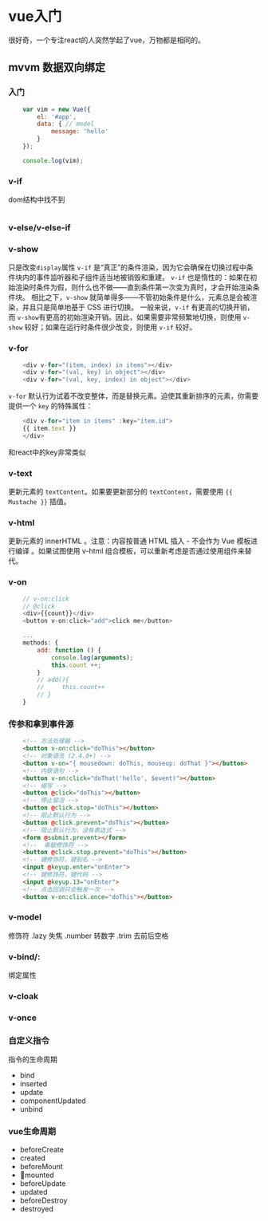 # vue入门

很好奇，一个专注react的人突然学起了vue，万物都是相同的。
## mvvm 数据双向绑定


### 入门
```javascript
    var vim = new Vue({
        el: '#app',
        data: { // model
            message: 'hello'
        }
    });

    console.log(vim);
```
### v-if
dom结构中找不到
```javascript
```
### v-else/v-else-if


### v-show
只是改变`display`属性
`v-if` 是“真正”的条件渲染，因为它会确保在切换过程中条件块内的事件监听器和子组件适当地被销毁和重建。
`v-if` 也是惰性的：如果在初始渲染时条件为假，则什么也不做——直到条件第一次变为真时，才会开始渲染条件块。
相比之下，`v-show` 就简单得多——不管初始条件是什么，元素总是会被渲染，并且只是简单地基于 CSS 进行切换。
一般来说，`v-if` 有更高的切换开销，而 `v-show`有更高的初始渲染开销。因此，如果需要非常频繁地切换，则使用 `v-show` 较好；如果在运行时条件很少改变，则使用 `v-if` 较好。

### v-for
```javascript
    <div v-for="(item, index) in items"></div>
    <div v-for="(val, key) in object"></div>
    <div v-for="(val, key, index) in object"></div>
```
`v-for` 默认行为试着不改变整体，而是替换元素。迫使其重新排序的元素，你需要提供一个 `key` 的特殊属性：
```javascript
    <div v-for="item in items" :key="item.id">
    {{ item.text }}
    </div>
```
和react中的key非常类似

### v-text

更新元素的 `textContent`。如果要更新部分的 `textContent`，需要使用 `{{ Mustache }}` 插值。

### v-html
更新元素的 innerHTML 。注意：内容按普通 HTML 插入 - 不会作为 Vue 模板进行编译 。如果试图使用 v-html 组合模板，可以重新考虑是否通过使用组件来替代。

### v-on
```javascript
    // v-on:click
    // @click
    <div>{{count}}</div>
    <button v-on:click="add">click me</button>

    ...
    methods: {
        add: function () {
            console.log(arguments);
            this.count ++;
        }
        // add(){
        //     this.count++
        // }
    }
```
### 传参和拿到事件源
```html
    <!-- 方法处理器 -->
    <button v-on:click="doThis"></button>
    <!-- 对象语法 (2.4.0+) -->
    <button v-on="{ mousedown: doThis, mouseup: doThat }"></button>
    <!-- 内联语句 -->
    <button v-on:click="doThat('hello', $event)"></button>
    <!-- 缩写 -->
    <button @click="doThis"></button>
    <!-- 停止冒泡 -->
    <button @click.stop="doThis"></button>
    <!-- 阻止默认行为 -->
    <button @click.prevent="doThis"></button>
    <!-- 阻止默认行为，没有表达式 -->
    <form @submit.prevent></form>
    <!--  串联修饰符 -->
    <button @click.stop.prevent="doThis"></button>
    <!-- 键修饰符，键别名 -->
    <input @keyup.enter="onEnter">
    <!-- 键修饰符，键代码 -->
    <input @keyup.13="onEnter">
    <!-- 点击回调只会触发一次 -->
    <button v-on:click.once="doThis"></button>
```

### v-model
修饰符
.lazy 失焦
.number 转数字
.trim 去前后空格


### v-bind/:
绑定属性


### v-cloak


### v-once


### 自定义指令

指令的生命周期
-   bind
-   inserted
-   update
-   componentUpdated
-   unbind



### vue生命周期

-   beforeCreate
-   created
-   beforeMount
-   mounted
-   beforeUpdate
-   updated
-   beforeDestroy
-   destroyed